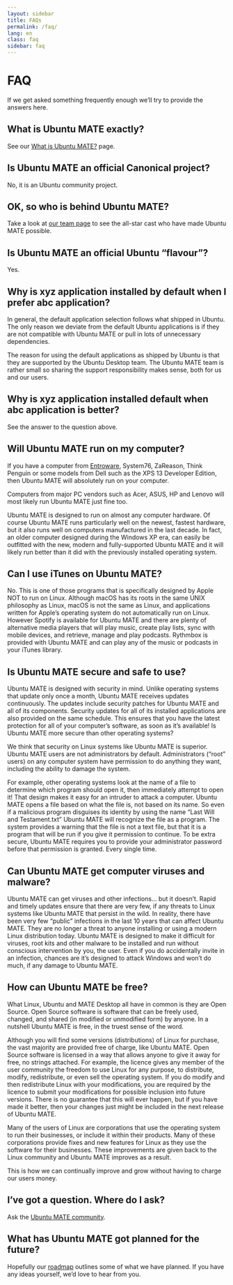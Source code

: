 ```yaml
---
layout: sidebar
title: FAQs
permalink: /faq/
lang: en
class: faq
sidebar: faq
---
```


# FAQ

If we get asked something frequently enough we’ll try to provide the answers here.

## What is Ubuntu MATE exactly?
See our [What is Ubuntu MATE?](/about/) page.

## Is Ubuntu MATE an official Canonical project?
No, it is an Ubuntu community project.

## OK, so who is behind Ubuntu MATE?
Take a look at [our team page](/about/team/) to see the all-star cast who have made Ubuntu MATE possible.

## Is Ubuntu MATE an official Ubuntu “flavour”?
Yes.

## Why is xyz application installed by default when I prefer abc application?
In general, the default application selection follows what shipped in Ubuntu. The only reason we deviate from the default Ubuntu applications is if they are not compatible with Ubuntu MATE or pull in lots of unnecessary dependencies.

The reason for using the default applications as shipped by Ubuntu is that they are supported by the Ubuntu Desktop team. The Ubuntu MATE team is rather small so sharing the support responsibility makes sense, both for us and our users.

## Why is xyz application installed default when abc application is better?
See the answer to the question above.

## Will Ubuntu MATE run on my computer?
If you have a computer from [Entroware](https://www.entroware.com/store/), System76, ZaReason, Think Penguin or some models from Dell such as the XPS 13 Developer Edition, then Ubuntu MATE will absolutely run on your computer.

Computers from major PC vendors such as Acer, ASUS, HP and Lenovo will most likely run Ubuntu MATE just fine too.

Ubuntu MATE is designed to run on almost any computer hardware. Of course Ubuntu MATE runs particularly well on the newest, fastest hardware, but it also runs well on computers manufactured in the last decade. In fact, an older computer designed during the Windows XP era, can easily be outfitted with the new, modern and fully-supported Ubuntu MATE and it will likely run better than it did with the previously installed operating system.

## Can I use iTunes on Ubuntu MATE?
No. This is one of those programs that is specifically designed by Apple NOT to run on Linux. Although macOS has its roots in the same UNIX philosophy as Linux, macOS is not the same as Linux, and applications written for Apple’s operating system do not automatically run on Linux. However Spotify is available for Ubuntu MATE and there are plenty of alternative media players that will play music, create play lists, sync with mobile devices, and retrieve, manage and play podcasts. Rythmbox is provided with Ubuntu MATE and can play any of the music or podcasts in your iTunes library.

## Is Ubuntu MATE secure and safe to use?
Ubuntu MATE is designed with security in mind. Unlike operating systems that update only once a month, Ubuntu MATE receives updates continuously. The updates include security patches for Ubuntu MATE and all of its components. Security updates for all of its installed applications are also provided on the same schedule. This ensures that you have the latest protection for all of your computer’s software, as soon as it’s available!
Is Ubuntu MATE more secure than other operating systems?

We think that security on Linux systems like Ubuntu MATE is superior. Ubuntu MATE users are not administrators by default. Administrators (“root” users) on any computer system have permission to do anything they want, including the ability to damage the system.

For example, other operating systems look at the name of a file to determine which program should open it, then immediately attempt to open it! That design makes it easy for an intruder to attack a computer. Ubuntu MATE opens a file based on what the file is, not based on its name. So even if a malicious program disguises its identity by using the name “Last Will and Testament.txt” Ubuntu MATE will recognize the file as a program. The system provides a warning that the file is not a text file, but that it is a program that will be run if you give it permission to continue. To be extra secure, Ubuntu MATE requires you to provide your administrator password before that permission is granted. Every single time.

## Can Ubuntu MATE get computer viruses and malware?
Ubuntu MATE can get viruses and other infections… but it doesn’t. Rapid and timely updates ensure that there are very few, if any threats to Linux systems like Ubuntu MATE that persist in the wild. In reality, there have been very few “public” infections in the last 10 years that can affect Ubuntu MATE. They are no longer a threat to anyone installing or using a modern Linux distribution today. Ubuntu MATE is designed to make it difficult for viruses, root kits and other malware to be installed and run without conscious intervention by you, the user. Even if you do accidentally invite in an infection, chances are it’s designed to attack Windows and won’t do much, if any damage to Ubuntu MATE.

## How can Ubuntu MATE be free?
What Linux, Ubuntu and MATE Desktop all have in common is they are Open Source. Open Source software is software that can be freely used, changed, and shared (in modified or unmodified form) by anyone. In a nutshell Ubuntu MATE is free, in the truest sense of the word.

Although you will find some versions (distributions) of Linux for purchase, the vast majority are provided free of charge, like Ubuntu MATE. Open Source software is licensed in a way that allows anyone to give it away for free, no strings attached. For example, the licence gives any member of the user community the freedom to use Linux for any purpose, to distribute, modify, redistribute, or even sell the operating system. If you do modify and then redistribute Linux with your modifications, you are required by the licence to submit your modifications for possible inclusion into future versions. There is no guarantee that this will ever happen, but if you have made it better, then your changes just might be included in the next release of Ubuntu MATE.

Many of the users of Linux are corporations that use the operating system to run their businesses, or include it within their products. Many of these corporations provide fixes and new features for Linux as they use the software for their businesses. These improvements are given back to the Linux community and Ubuntu MATE improves as a result.

This is how we can continually improve and grow without having to charge our users money.

## I’ve got a question. Where do I ask?
Ask the [Ubuntu MATE community](https://ubuntu-mate.org/community/).

## What has Ubuntu MATE got planned for the future?
Hopefully our [roadmap](/faq/roadmap/) outlines some of what we have planned. If you have any ideas yourself, we’d love to hear from you.

